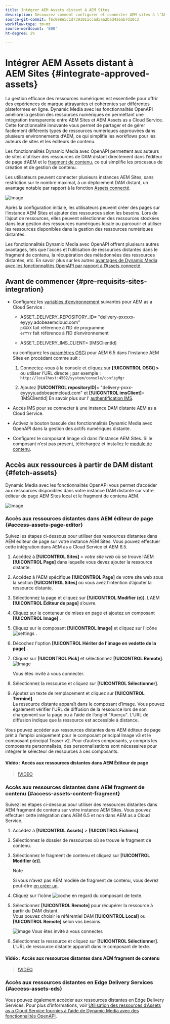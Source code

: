 ```yaml
---
title: Intégrer AEM Assets distant à AEM Sites
description: Découvrez comment configurer et connecter AEM sites à l’AEM Assets approuvé dans Creative Cloud.
source-git-commit: f6c0e8e5c1d7391011ccad5aa2bad4a6ab7d10c3
workflow-type: tm+mt
source-wordcount: '800'
ht-degree: 2%

---
```



# Intégrer AEM Assets distant à AEM Sites  {#integrate-approved-assets}

La gestion efficace des ressources numériques est essentielle pour offrir des expériences de marque attrayantes et cohérentes sur différentes plateformes en ligne. Dynamic Media avec les fonctionnalités OpenAPI améliore la gestion des ressources numériques en permettant une intégration transparente entre AEM Sites et AEM Assets as a Cloud Service. Cette fonctionnalité innovante vous permet de partager et de gérer facilement différents types de ressources numériques approuvées dans plusieurs environnements d’AEM, ce qui simplifie les workflows pour les auteurs de sites et les éditeurs de contenu.

Les fonctionnalités Dynamic Media avec OpenAPI permettent aux auteurs de sites d’utiliser des ressources de DAM distant directement dans l’éditeur de page d’AEM et le [fragment de contenu](https://experienceleague.adobe.com/docs/experience-manager-65/content/assets/content-fragments/content-fragments.html?lang=fr), ce qui simplifie les processus de création et de gestion de contenu.

Les utilisateurs peuvent connecter plusieurs instances AEM Sites, sans restriction sur le nombre maximal, à un déploiement DAM distant, un avantage notable par rapport à la fonction [Assets connecté](use-assets-across-connected-assets-instances.md).

![Image](/help/assets/assets/connected-assets-rdam.png)

Après la configuration initiale, les utilisateurs peuvent créer des pages sur l’instance AEM Sites et ajouter des ressources selon les besoins. Lors de l’ajout de ressources, elles peuvent sélectionner des ressources stockées dans leur gestion des ressources numériques locale ou parcourir et utiliser les ressources disponibles dans la gestion des ressources numériques distantes.

Les fonctionnalités Dynamic Media avec OpenAPI offrent plusieurs autres avantages, tels que l’accès et l’utilisation de ressources distantes dans le fragment de contenu, la récupération des métadonnées des ressources distantes, etc. En savoir plus sur les autres [avantages de Dynamic Media avec les fonctionnalités OpenAPI par rapport à l’Assets connecté](/help/assets/dynamic-media-open-apis-faqs.md).

## Avant de commencer {#pre-requisits-sites-integration}

* Configurez les [variables d’environnement](/help/implementing/cloud-manager/environment-variables.md#add-variables) suivantes pour AEM as a Cloud Service :

   * ASSET_DELIVERY_REPOSITORY_ID= &quot;delivery-pxxxxx-eyyyy.adobeaemcloud.com&quot; <br>
     `pXXXX` fait référence à l’ID de programme <br>
     `eYYYY` fait référence à l’ID d’environnement

   * ASSET_DELIVERY_IMS_CLIENT= [IMSClientId]

  ou configurez les [paramètres OSGi](https://experienceleague.adobe.com/docs/experience-manager-65/content/implementing/deploying/configuring/configuring-osgi.html) pour AEM 6.5 dans l’instance AEM Sites en procédant comme suit :

   1. Connectez-vous à la console et cliquez sur **[!UICONTROL OSGi] >** ou
utiliser l’URL directe ; par exemple : `http://localhost:4502/system/console/configMgr`

   1. Ajoutez **[!UICONTROL repositoryID]**= &quot;delivery-pxxx-eyyyyy.adobeaemcloud.com&quot; et **[!UICONTROL imsClient]**= [IMSClientId]
En savoir plus sur l’ [authentification IMS](https://experienceleague.adobe.com/docs/experience-manager-65/content/security/ims-config-and-admin-console.html).

* Accès IMS pour se connecter à une instance DAM distante AEM as a Cloud Service.

* Activez le bouton bascule des fonctionnalités Dynamic Media avec OpenAPI dans la gestion des actifs numériques distante.

* Configurez le composant Image v3 dans l’instance AEM Sites. Si le composant n’est pas présent, téléchargez et installez le [module de contenu](https://github.com/adobe/aem-core-wcm-components/releases/tag/core.wcm.components.reactor-2.23.0).

## Accès aux ressources à partir de DAM distant {#fetch-assets}

Dynamic Media avec les fonctionnalités OpenAPI vous permet d’accéder aux ressources disponibles dans votre instance DAM distante sur votre éditeur de page AEM Sites local et le fragment de contenu AEM.

![Image](/help/assets/assets/open-APIs.png)

### Accès aux ressources distantes dans AEM éditeur de page {#access-assets-page-editor}

Suivez les étapes ci-dessous pour utiliser des ressources distantes dans AEM éditeur de page sur votre instance AEM Sites. Vous pouvez effectuer cette intégration dans AEM as a Cloud Service et AEM 6.5.

1. Accédez à **[!UICONTROL Sites]** > _votre site web_ où se trouve l’AEM **[!UICONTROL Page]** dans laquelle vous devez ajouter la ressource distante.
1. Accédez à l’AEM spécifique **[!UICONTROL Page]** de votre site web sous la section **[!UICONTROL Sites]** où vous avez l’intention d’ajouter la ressource distante.
1. Sélectionnez la page et cliquez sur **[!UICONTROL Modifier (_e_)]**. L’AEM **[!UICONTROL Éditeur de page]** s’ouvre.
1. Cliquez sur le conteneur de mises en page et ajoutez un composant **[!UICONTROL Image]** .
1. Cliquez sur le composant **[!UICONTROL Image]** et cliquez sur l&#39;icône ![settings](/help/assets/assets/do-not-localize/settings-icon.svg) .
1. Décochez l&#39;option **[!UICONTROL Hériter de l&#39;image en vedette de la page]** .
1. Cliquez sur **[!UICONTROL Pick]** et sélectionnez **[!UICONTROL Remote]**.
   ![Image](/help/assets/assets/uncheck-inherit-option.jpg)

   Vous êtes invité à vous connecter.
1. Sélectionnez la ressource et cliquez sur **[!UICONTROL Sélectionner]**.
1. Ajoutez un texte de remplacement et cliquez sur **[!UICONTROL Terminé]**.
   <br> La ressource distante apparaît dans le composant d’image. Vous pouvez également vérifier l’URL de diffusion de la ressource lors de son chargement sur la page ou à l’aide de l’onglet &quot;Aperçu&quot;. L’URL de diffusion indique que la ressource est accessible à distance.

Vous pouvez accéder aux ressources distantes dans AEM éditeur de page prêt à l’emploi uniquement pour le composant principal Image v3 et le composant principal Teaser v2. Pour d’autres composants, y compris les composants personnalisés, des personnalisations sont nécessaires pour intégrer le sélecteur de ressources à ces composants.

#### Vidéo : Accès aux ressources distantes dans AEM Éditeur de page

>[!VIDEO](https://video.tv.adobe.com/v/3427666)

### Accès aux ressources distantes dans AEM fragment de contenu {#access-assets-content-fragment}

Suivez les étapes ci-dessous pour utiliser des ressources distantes dans AEM fragment de contenu sur votre instance AEM Sites. Vous pouvez effectuer cette intégration dans AEM 6.5 et non dans AEM as a Cloud Service.

1. Accédez à **[!UICONTROL Assets]** > **[!UICONTROL Fichiers]**.
1. Sélectionnez le dossier de ressources où se trouve le fragment de contenu.
1. Sélectionnez le fragment de contenu et cliquez sur **[!UICONTROL Modifier (_e_)]**.

   >[!NOTE]
   >
   >Si vous n’avez pas AEM modèle de fragment de contenu, vous devrez peut-être [en créer un](https://experienceleague.adobe.com/docs/experience-manager-65/content/assets/content-fragments/content-fragments-models.html?lang=en).

1. Cliquez sur l’icône ![coche](/help/assets/assets/do-not-localize/checkmark-icon.svg) en regard du composant de texte.
1. Sélectionnez **[!UICONTROL Remote]** pour récupérer la ressource à partir du DAM distant. <br>
Vous pouvez choisir le référentiel DAM **[!UICONTROL Local]** ou **[!UICONTROL Remote]** selon vos besoins.

   ![image](/help/assets/assets/cf-pick.jpg)
Vous êtes invité à vous connecter.
1. Sélectionnez la ressource et cliquez sur **[!UICONTROL Sélectionner]**.
   <br> L’URL de ressource distante apparaît dans le composant de texte.

#### Vidéo : Accès aux ressources distantes dans AEM fragment de contenu

>[!VIDEO](https://video.tv.adobe.com/v/3427667)

### Accès aux ressources distantes en Edge Delivery Services {#access-assets-eds}

Vous pouvez également accéder aux ressources distantes en Edge Delivery Services. Pour plus d’informations, voir [Utilisation des ressources d’Assets as a Cloud Service fournies à l’aide de Dynamic Media avec des fonctionnalités OpenAPI](https://www.aem.live/docs/aem-assets-sidekick-plugin#utilizing-assets-from-assets-cloud-services-delivered-via-dynamic-media-with-openapi).
